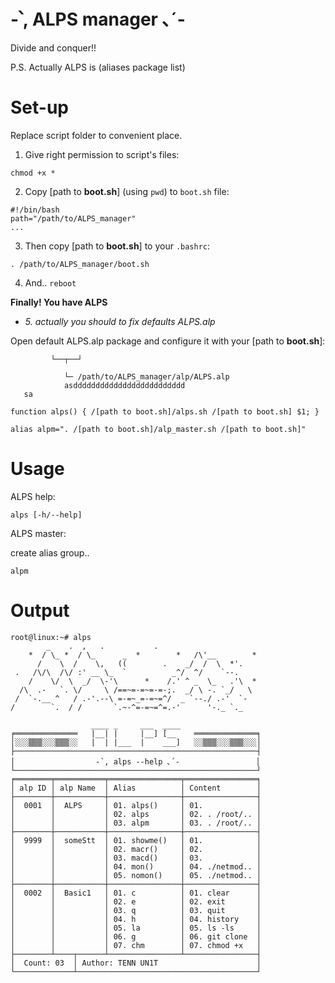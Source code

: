 #  -՝, ALPS manager ､´-
Divide and conquer!!

P.S. Actually ALPS is (aliases package list)

# Set-up
Replace script folder to convenient place.

1. Give right permission to script's files:
```
chmod +x *
```

2. Copy [path to **boot.sh**] (using `pwd`) to `boot.sh` file:
```
#!/bin/bash
path="/path/to/ALPS_manager"
...
```

3. Then copy [path to **boot.sh**] to your `.bashrc`:
```
. /path/to/ALPS_manager/boot.sh
```

4. And..  `reboot`

**Finally! You have ALPS**



* *5. actually you should to fix  defaults ALPS.alp*

Open default ALPS.alp package and configure it with your [path to **boot.sh**]:

             └──┬──┘

                └─ /path/to/ALPS_manager/alp/ALPS.alp
                asddddddddddddddddddddddddd
       sa
```
function alps() { /[path to boot.sh]/alps.sh /[path to boot.sh] $1; }

alias alpm=". /[path to boot.sh]/alp_master.sh /[path to boot.sh]"
```

# Usage
ALPS help:
```
alps [-h/--help]
```
ALPS master:

create alias group..
```
alpm
```
# Output
```
root@linux:~# alps
        _    .  ,   .           .
    *  / \_ *  / \_      _  *        *   /\'__        *
      /    \  /    \,   ((        .    _/  /  \  *'.
 .   /\/\  /\/ :' __ \_  `          _^/  ^/    `--.
    /    \/  \  _/  \-'\      *    /.' ^ _  \_   .'\  *
  /\  .-   `. \/     \ /==~=-=~=-=-;.  _/ \ -. `_/   \
 /  `-.__ ^   / .-'.--\ =-=~_=-=~=^/  _ `--./ .-'  `-
/        `.  / /       `.~-^=-=~=^=.-'      '-._ `._

                  ____ _     ___  ____
╒══════════════   |__| |     |__] [__    ══════════════╕
│░░░▒▒▒░░░▒▒▒░░   |  | |___  |    ___]   ░░▒▒▒░░░▒▒▒░░░│
├──────────────────────────────────────────────────────┤
│                  -՝, alps --help ､´-                 │
└──────────────────────────────────────────────────────┘
╒════════╤═══════════╤════════════════╤════════════════╕
│ alp ID │ alp Name  │ Alias          │ Content        │
├────────┼───────────┼────────────────┼────────────────┤
│  0001  │  ALPS     │ 01. alps()     │ 01.            │
│        │           │ 02. alps       │ 02. . /root/.. │
│        │           │ 03. alpm       │ 03. . /root/.. │
├────────┼───────────┼────────────────┼────────────────┤
│  9999  │  someStt  │ 01. showme()   │ 01.            │
│        │           │ 02. macr()     │ 02.            │
│        │           │ 03. macd()     │ 03.            │
│        │           │ 04. mon()      │ 04. ./netmod.. │
│        │           │ 05. nomon()    │ 05. ./netmod.. │
├────────┼───────────┼────────────────┼────────────────┤
│  0002  │  Basic1   │ 01. c          │ 01. clear      │
│        │           │ 02. e          │ 02. exit       │
│        │           │ 03. q          │ 03. quit       │
│        │           │ 04. h          │ 04. history    │
│        │           │ 05. la         │ 05. ls -ls     │
│        │           │ 06. g          │ 06. git clone  │
│        │           │ 07. chm        │ 07. chmod +x   │
├────────┴────┬──────┴────────────────┴────────────────┤
│  Count: 03  │ Author: TENN UN1T                      │
└─────────────┴────────────────────────────────────────┘
```
